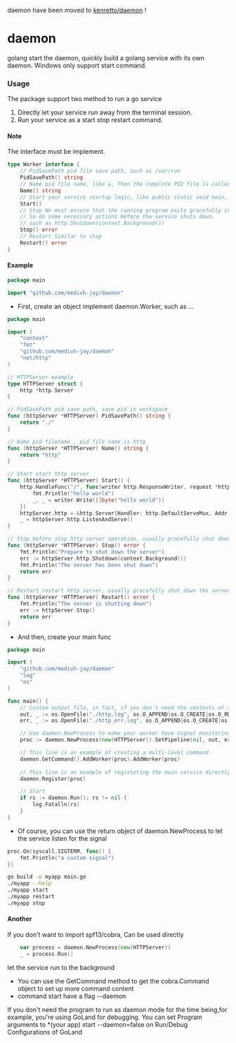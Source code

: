daemon have been moved to [kenretto/daemon](https://github.com/kenretto/daemon) !

# daemon
golang start the daemon,
quickly build a golang service with its own daemon. Windows only support start command.

### Usage
The package support two method to run a go service
1. Directly let your service run away from the terminal session.
2. Run your service as a start stop restart command.

#### Note
The interface must be implement.
```go
type Worker interface {
	// PidSavePath pid file save path, such as /var/run
	PidSavePath() string
	// Name pid file name, like a, Then the complete PID file is called /var/run/a.pid
	Name() string
	// Start your service startup logic, like public static void main, do anything here, such as http.ListenAndServe
	Start()
	// Stop We must ensure that the running program exits gracefully instead of forcing an interrupt, 
    // So do some necessary actions before the service shuts down,
    // such as http.Shutdown(context.Background()) 
	Stop() error
	// Restart Similar to stop
	Restart() error
}
```

#### Example
```go
package main

import "github.com/medivh-jay/daemon"
```

- First, create an object implement daemon.Worker, such as ...

```go
package main

import (
    "context"
    "fmt"
    "github.com/medivh-jay/daemon"
    "net/http"
)

// HTTPServer example 
type HTTPServer struct {
	http *http.Server
}

// PidSavePath pid save path, save pid in workspace
func (httpServer *HTTPServer) PidSavePath() string {
	return "./"
}

// Name pid filename , pid file name is http
func (httpServer *HTTPServer) Name() string {
	return "http"
}

// Start start http server 
func (httpServer *HTTPServer) Start() {
	http.HandleFunc("/", func(writer http.ResponseWriter, request *http.Request) {
		fmt.Println("hello world")
		_, _ = writer.Write([]byte("hello world"))
	})
	httpServer.http = &http.Server{Handler: http.DefaultServeMux, Addr: ":9047"}
	_ = httpServer.http.ListenAndServe()
}

// Stop before stop http server operation, usually gracefully shut down the server
func (httpServer *HTTPServer) Stop() error {
	fmt.Println("Prepare to shut down the server")
	err := httpServer.http.Shutdown(context.Background())
	fmt.Println("The server has been shut down")
	return err
}

// Restart restart http server, usually gracefully shut down the server and then execute start
func (httpServer *HTTPServer) Restart() error {
	fmt.Println("The server is shutting down")
	err := httpServer.Stop()
	return err
}
```

- And then, create your main func

```go
package main

import (
    "github.com/medivh-jay/daemon"
    "log"
    "os"
)

func main() {
	// Custom output file, in fact, if you don't need the contents of the program's standard output and standard error output, you don't need this.
	out, _ := os.OpenFile("./http.log", os.O_APPEND|os.O_CREATE|os.O_RDWR, 0644)
	err, _ := os.OpenFile("./http_err.log", os.O_APPEND|os.O_CREATE|os.O_RDWR, 0644)

	// Use daemon.NewProcess to make your worker have signal monitoring, restart listening, and turn off listening, SetPipeline it's not necessary.
	proc := daemon.NewProcess(new(HTTPServer)).SetPipeline(nil, out, err)

	// This line is an example of creating a multi-level command
	daemon.GetCommand().AddWorker(proc).AddWorker(proc)
	
	// This line is an example of registering the main service directly
	daemon.Register(proc)

	// Start
	if rs := daemon.Run(); rs != nil {
		log.Fatalln(rs)
	}
}
```

- Of course, you can use the return object of daemon.NewProcess to let the service listen for the signal

```go
proc.On(syscall.SIGTERM, func() {
    fmt.Println("a custom signal")
})
```


```bash
go build -o myapp main.go
./myapp --help
./myapp start
./myapp restart
./myapp stop
```

#### Another

If you don't want to import spf13/cobra, Can be used directly 
```go
    var process = daemon.NewProcess(new(HTTPServer))
    _ = process.Run()
```
let the service run to the background

- You can use the GetCommand method to get the cobra.Command object to set up more command content
- command start have a flag --daemon

If you don't need the program to run as daemon mode for the time being,for example, you're using GoLand for debugging. You can set Program arguments to *(your app) start --daemon=false on Run/Debug Configurations of GoLand
